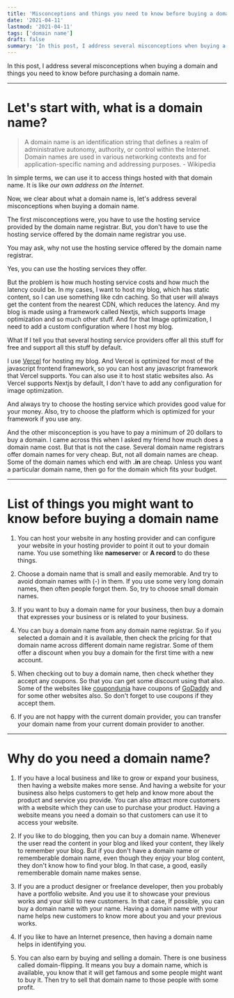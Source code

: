 ```yaml
---
title: 'Misconceptions and things you need to know before buying a domain name'
date: '2021-04-11'
lastmod: '2021-04-11'
tags: ['domain name']
draft: false
summary: 'In this post, I address several misconceptions when buying a domain and things you need to know before purchasing a domain name.'
---
```


In this post, I address several misconceptions when buying a domain and things you need to know before purchasing a domain name.

---

# Let's start with, what is a domain name?

> A domain name is an identification string that defines a realm of administrative autonomy, authority, or control within the Internet. Domain names are used in various networking contexts and for application-specific naming and addressing purposes. - Wikipedia

In simple terms, we can use it to access things hosted with that domain name. It is like *our own address on the Internet*.

Now, we clear about what a domain name is, let's address several misconceptions when buying a domain name.

The first misconceptions were, you have to use the hosting service provided by the domain name registrar. But, you don't have to use the hosting service offered by the domain name registrar you use.

You may ask, why not use the hosting service offered by the domain name registrar.

Yes, you can use the hosting services they offer.

But the problem is how much hosting service costs and how much the latency could be. In my cases, I want to host my blog, which has static content, so I can use something like cdn caching. So that user will always get the content from the nearest CDN, which reduces the latency. And my blog is made using a framework called Nextjs, which supports Image optimization and so much other stuff. And for that Image optimization, I need to add a custom configuration where I host my blog.

What If I tell you that several hosting service providers offer all this stuff for free and support all this stuff by default.

I use [Vercel](https://vercel.com) for hosting my blog. And Vercel is optimized for most of the javascript frontend framework, so you can host any javascript framework that Vercel supports. You can also use it to host static websites also. As Vercel supports Nextjs by default, I don't have to add any configuration for image optimization.

And always try to choose the hosting service which provides good value for your money. Also, try to choose the platform which is optimized for your framework if you use any.

And the other misconception is you have to pay a minimum of 20 dollars to buy a domain. I came across this when I asked my friend how much does a domain name cost. But that is not the case. Several domain name registrars offer domain names for very cheap. But, not all domain names are cheap. Some of the domain names which end with **.in** are cheap. Unless you want a particular domain name, then go for the domain which fits your budget.

---

# List of things you might want to know before buying a domain name

1. You can host your website in any hosting provider and can configure your website in your hosting provider to point it out to your domain name. You use something like **nameserve**r or **A record** to do these things.

2. Choose a domain name that is small and easily memorable. And try to avoid domain names with (-) in them. If you use some very long domain names, then often people forgot them. So, try to choose small domain names.

3. If you want to buy a domain name for your business, then buy a domain that expresses your business or is related to your business.

4. You can buy a domain name from any domain name registrar. So if you selected a domain and it is available, then check the pricing for that domain name across different domain name registrar. Some of them offer a discount when you buy a domain for the first time with a new account.

5. When checking out to buy a domain name, then check whether they accept any coupons. So that you can get some discount using that also. Some of the websites like [coupondunia](https://www.coupondunia.in/) have coupons of [GoDaddy](https://in.godaddy.com/) and for some other websites also. So don't forget to use coupons if they accept them.

6. If you are not happy with the current domain provider, you can transfer your domain name from your current domain provider to another.

---

# Why do you need a domain name?

1. If you have a local business and like to grow or expand your business, then having a website makes more sense. And having a website for your business also helps customers to get help and know more about the product and service you provide. You can also attract more customers with a website which they can use to purchase your product. Having a website means you need a domain so that customers can use it to access your website.

2. If you like to do blogging, then you can buy a domain name. Whenever the user read the content in your blog and liked your content, they likely to remember your blog. But if you don't have a domain name or rememberable domain name, even though they enjoy your blog content, they don't know how to find your blog. In that case, a good, easily rememberable domain name makes sense.

3. If you are a product designer or freelance developer, then you probably have a portfolio website. And you use it to showcase your previous works and your skill to new customers. In that case, If possible, you can buy a domain name with your name. Having a domain name with your name helps new customers to know more about you and your previous works.

4. If you like to have an Internet presence, then having a domain name helps in identifying you.

5. You can also earn by buying and selling a domain. There is one business called domain-flipping. It means you buy a domain name, which is available, you know that it will get famous and some people might want to buy it. Then try to sell that domain name to those people with some profit.
